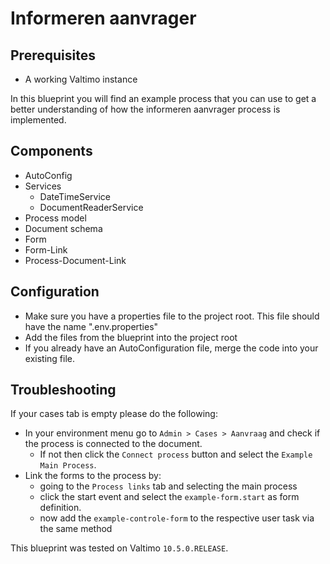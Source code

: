 # Informeren aanvrager
## Prerequisites
- A working Valtimo instance

In this blueprint you will find an example process that you can use to get a better understanding of how the informeren aanvrager process is implemented.


## Components

- AutoConfig
- Services
    - DateTimeService
    - DocumentReaderService
- Process model
- Document schema
- Form
- Form-Link
- Process-Document-Link

## Configuration
- Make sure you have a properties file to the project root. This file should have the name ".env.properties"
- Add the files from the blueprint into the project root
- If you already have an AutoConfiguration file, merge the code into your existing file.

## Troubleshooting
If your cases tab is empty please do the following:
- In your environment menu go to ``Admin > Cases > Aanvraag`` and check if the process is connected to the document. 
  - If not then click the `Connect process` button and select the `Example Main Process`.
- Link the forms to the process by:
  - going to the `Process links` tab and selecting the main process
  - click the start event and select the `example-form.start` as form definition.
  - now add the `example-controle-form` to the respective user task via the same method


This blueprint was tested on Valtimo `10.5.0.RELEASE`.

